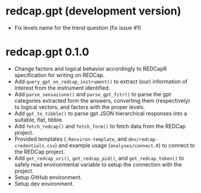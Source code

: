# redcap.gpt (development version)

* Fix levels name for the trend question (fix issue #1)

# redcap.gpt 0.1.0

* Change factors and logical behavior accordingly to REDCapR specification for writing on REDCap.
* Add `query_gpt_on_redcap_instrument()` to extract (our) information of interest from the instrument identified.
* Add `parse_sensazione()` and `parse_gpt_fctr()` to parse the gpt categories extracted form the answers, converting them (respectively) to logical vectors, and factors with the proper levels.
* Add `gpt_to_tibble()` to parse gpt JSON hierarchical responses into a suitable, flat, tibble.
* Add `fetch_redcap()` and `fetch_form()` to fetch data from the REDCap project.
* Provided templates (`.Renviron-template`, and `dev/redcap-credentials.csv`) and example usage (`analyses/connect.R`) to connect to the REDCap project.
* Add `get_redcap_uri()`, `get_redcap_pid()`, and `get_redcap_token()` to safely read environmental variable to setup the connection with the project.
* Setup GitHub environment.
* Setup dev environment.
